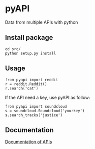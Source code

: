 # pyAPI
Data from multiple APIs with python

## Install package  
```
cd src/  
python setup.py install  
```  

## Usage
```
from pyapi import reddit
r = reddit.Reddit()
r.search('cat')
```  

If the API need a key, use pyAPI as follow:  
```
from pyapi import soundcloud
s = soundcloud.Soundcloud('yourkey')
s.search_tracks('justice')
```  

## Documentation  
[Documentation of APIs](doc/apisDoc.md)
